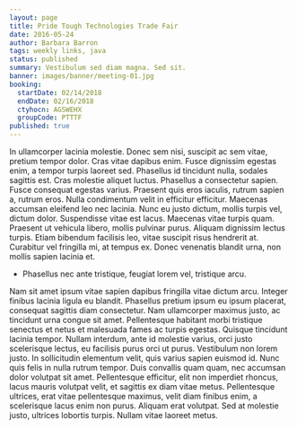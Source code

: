```yaml
---
layout: page
title: Pride Tough Technologies Trade Fair
date: 2016-05-24
author: Barbara Barron
tags: weekly links, java
status: published
summary: Vestibulum sed diam magna. Sed sit.
banner: images/banner/meeting-01.jpg
booking:
  startDate: 02/14/2018
  endDate: 02/16/2018
  ctyhocn: AGSWEHX
  groupCode: PTTTF
published: true
---
```

In ullamcorper lacinia molestie. Donec sem nisi, suscipit ac sem vitae, pretium tempor dolor. Cras vitae dapibus enim. Fusce dignissim egestas enim, a tempor turpis laoreet sed. Phasellus id tincidunt nulla, sodales sagittis est. Cras molestie aliquet luctus. Phasellus a consectetur sapien. Fusce consequat egestas varius. Praesent quis eros iaculis, rutrum sapien a, rutrum eros. Nulla condimentum velit in efficitur efficitur. Maecenas accumsan eleifend leo nec lacinia. Nunc eu justo dictum, mollis turpis vel, dictum dolor.
Suspendisse vitae est lacus. Maecenas vitae turpis quam. Praesent ut vehicula libero, mollis pulvinar purus. Aliquam dignissim lectus turpis. Etiam bibendum facilisis leo, vitae suscipit risus hendrerit at. Curabitur vel fringilla mi, at tempus ex. Donec venenatis blandit urna, non mollis sapien lacinia et.

* Phasellus nec ante tristique, feugiat lorem vel, tristique arcu.

Nam sit amet ipsum vitae sapien dapibus fringilla vitae dictum arcu. Integer finibus lacinia ligula eu blandit. Phasellus pretium ipsum eu ipsum placerat, consequat sagittis diam consectetur. Nam ullamcorper maximus justo, ac tincidunt urna congue sit amet. Pellentesque habitant morbi tristique senectus et netus et malesuada fames ac turpis egestas. Quisque tincidunt lacinia tempor. Nullam interdum, ante id molestie varius, orci justo scelerisque lectus, eu facilisis purus orci ut purus. Vestibulum non lorem justo. In sollicitudin elementum velit, quis varius sapien euismod id. Nunc quis felis in nulla rutrum tempor. Duis convallis quam quam, nec accumsan dolor volutpat sit amet. Pellentesque efficitur, elit non imperdiet rhoncus, lacus mauris volutpat velit, et sagittis ex diam vitae metus. Pellentesque ultrices, erat vitae pellentesque maximus, velit diam finibus enim, a scelerisque lacus enim non purus. Aliquam erat volutpat. Sed at molestie justo, ultrices lobortis turpis. Nullam vitae laoreet metus.

